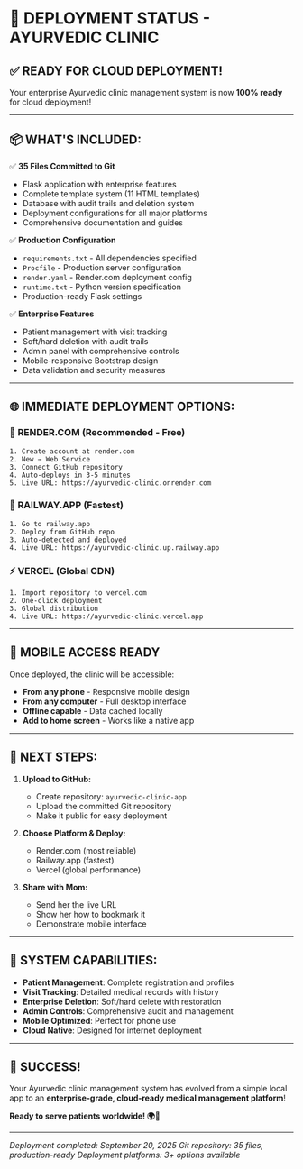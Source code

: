 # 🚀 DEPLOYMENT STATUS - AYURVEDIC CLINIC

## ✅ READY FOR CLOUD DEPLOYMENT!

Your enterprise Ayurvedic clinic management system is now **100% ready** for cloud deployment!

---

## 📦 **WHAT'S INCLUDED:**

✅ **35 Files Committed to Git**
- Flask application with enterprise features
- Complete template system (11 HTML templates)
- Database with audit trails and deletion system
- Deployment configurations for all major platforms
- Comprehensive documentation and guides

✅ **Production Configuration**
- `requirements.txt` - All dependencies specified
- `Procfile` - Production server configuration
- `render.yaml` - Render.com deployment config
- `runtime.txt` - Python version specification
- Production-ready Flask settings

✅ **Enterprise Features**
- Patient management with visit tracking
- Soft/hard deletion with audit trails
- Admin panel with comprehensive controls
- Mobile-responsive Bootstrap design
- Data validation and security measures

---

## 🌐 **IMMEDIATE DEPLOYMENT OPTIONS:**

### **🎯 RENDER.COM (Recommended - Free)**
```
1. Create account at render.com
2. New → Web Service
3. Connect GitHub repository
4. Auto-deploys in 3-5 minutes
5. Live URL: https://ayurvedic-clinic.onrender.com
```

### **🚄 RAILWAY.APP (Fastest)**
```
1. Go to railway.app
2. Deploy from GitHub repo
3. Auto-detected and deployed
4. Live URL: https://ayurvedic-clinic.up.railway.app
```

### **⚡ VERCEL (Global CDN)**
```
1. Import repository to vercel.com
2. One-click deployment
3. Global distribution
4. Live URL: https://ayurvedic-clinic.vercel.app
```

---

## 📱 **MOBILE ACCESS READY**

Once deployed, the clinic will be accessible:
- **From any phone** - Responsive mobile design
- **From any computer** - Full desktop interface
- **Offline capable** - Data cached locally
- **Add to home screen** - Works like a native app

---

## 🎯 **NEXT STEPS:**

1. **Upload to GitHub:**
   - Create repository: `ayurvedic-clinic-app`
   - Upload the committed Git repository
   - Make it public for easy deployment

2. **Choose Platform & Deploy:**
   - Render.com (most reliable)
   - Railway.app (fastest)
   - Vercel (global performance)

3. **Share with Mom:**
   - Send her the live URL
   - Show her how to bookmark it
   - Demonstrate mobile interface

---

## 🏥 **SYSTEM CAPABILITIES:**

- **Patient Management**: Complete registration and profiles
- **Visit Tracking**: Detailed medical records with history
- **Enterprise Deletion**: Soft/hard delete with restoration
- **Admin Controls**: Comprehensive audit and management
- **Mobile Optimized**: Perfect for phone use
- **Cloud Native**: Designed for internet deployment

---

## 🎉 **SUCCESS!**

Your Ayurvedic clinic management system has evolved from a simple local app to an **enterprise-grade, cloud-ready medical management platform**!

**Ready to serve patients worldwide! 🌍📱**

---

*Deployment completed: September 20, 2025*
*Git repository: 35 files, production-ready*
*Deployment platforms: 3+ options available*